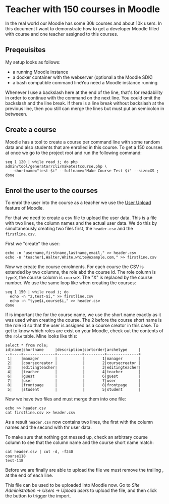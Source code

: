 # Teacher with 150 courses in Moodle

In the real world our Moodle has some 30k courses and about 10k users. In this document I want to
demonstrate how to get a developer Moodle filled with course and one teacher assigned to
this courses.

## Preqeuisites

My setup looks as follows:
* a running Moodle instance
* a docker container with the webserver (optional a the Moodle SDK)
* a bash compatible command lineYou need a Moodle instance running

Whenever I use a backslash here at the end of the line, that's for readability in order to continue
with the command on the next line. You could omit the backslash and the line break. If there is a
line break without backslash at the previous line, then you still can merge the lines but must put
an semicolon in betweeen.

## Create a course

Moodle has a tool to create a course per command line with some random data and also students that are
enrolled in this course. To get a 150 courses at once we go to the project root and run the following
command:

```
seq 1 120 | while read i; do php admin/tool/generator/cli/maketestcourse.php \
  --shortname="test-$i" --fullname="Make Course Test $i" --size=XS ; done
```

## Enrol the user to the courses

To enrol the user into the course as a teacher we use the
[User Upload](https://docs.moodle.org/401/en/Upload_users) feature of Moodle.

For that we need to create a csv file to upload the user data. This is a file with two lines, the column
names and the actual user data. We do this by simultaneously creating two files first, the `header.csv`
and the `firstline.csv`.

First we "create" the user:

```
echo -n "username,firstname,lastname,email," >> header.csv
echo -n "teacher1,Walter,White,white@example.com," >> firstline.csv
```

Now we create the course enrolments. For each course the CSV is extended by two columns, the role abd
the course id. The role column is `typeX`, the course column is `courseX`. The "X" is replaced by the
course number. We use the same loop like when creating the courses:

```
seq 1 150 | while read i; do
  echo -n "2,test-$i," >> firstline.csv
  echo -n "type$i,course$i," >> header.csv
done
```

If is important the for the course name, we use the short name exactly as it was used when creating the
course. The 2 before the course short name is the role id so that the user is assigned as a course
creator in this case. To get to know which roles are exist on your Moodle, check out the contents
of the `role` table. Mine looks like this:

```
select * from role;
id|name|shortname     |description|sortorder|archetype     |
--+----+--------------+-----------+---------+--------------+
 1|    |manager       |           |        1|manager       |
 2|    |coursecreator |           |        2|coursecreator |
 3|    |editingteacher|           |        3|editingteacher|
 4|    |teacher       |           |        4|teacher       |
 6|    |guest         |           |        6|guest         |
 7|    |user          |           |        7|user          |
 8|    |frontpage     |           |        8|frontpage     |
 5|    |student       |           |        5|student       |
```

Now we have two files and must merge them into one file:

```
echo >> header.csv
cat firstline.csv >> header.csv
```

As a result `header.csv` now contains two lines, the first with the column names and the second with
thr user data.

To make sure that nothing got messed up, check an arbitrary course column to see that the column name
and the course short name match:

```
cat header.csv | cut -d, -f240
course118
test-118
```

Before we are finally are able to upload the file we must remove the trailing , at the end of each line.

This file can be used to be uploaded into Moodle now. Go to *Site Administration* -> *Users* ->
*Upload users* to upload the file, and then click the button to trigger the import.
